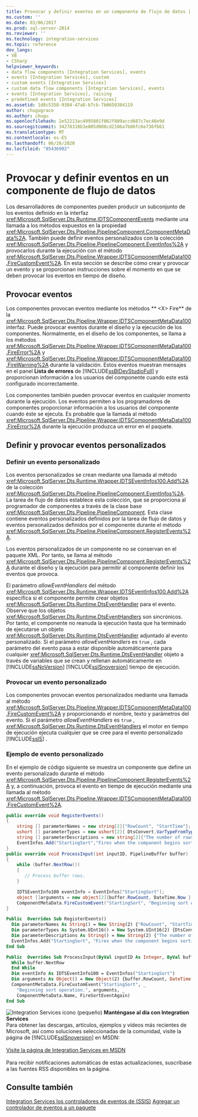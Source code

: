 ```yaml
---
title: Provocar y definir eventos en un componente de flujo de datos | Microsoft Docs
ms.custom: ''
ms.date: 03/06/2017
ms.prod: sql-server-2014
ms.reviewer: ''
ms.technology: integration-services
ms.topic: reference
dev_langs:
- VB
- CSharp
helpviewer_keywords:
- data flow components [Integration Services], events
- events [Integration Services], custom
- custom events [Integration Services]
- custom data flow components [Integration Services], events
- events [Integration Services], raising
- predefined events [Integration Services]
ms.assetid: 1d8c5358-9384-47a8-b7cb-7b0650384119
author: chugugrace
ms.author: chugu
ms.openlocfilehash: 2e52213ac4995801f062f889accd687c7ec46e9d
ms.sourcegitcommit: 34278310b3e005d008cd2106a7b86fc6e736f661
ms.translationtype: MT
ms.contentlocale: es-ES
ms.lasthandoff: 06/26/2020
ms.locfileid: "85436992"
---
```

# <a name="raising-and-defining-events-in-a-data-flow-component"></a>Provocar y definir eventos en un componente de flujo de datos
  Los desarrolladores de componentes pueden producir un subconjunto de los eventos definido en la interfaz <xref:Microsoft.SqlServer.Dts.Runtime.IDTSComponentEvents> mediante una llamada a los métodos expuestos en la propiedad <xref:Microsoft.SqlServer.Dts.Pipeline.PipelineComponent.ComponentMetaData%2A>. También puede definir eventos personalizados con la colección <xref:Microsoft.SqlServer.Dts.Pipeline.PipelineComponent.EventInfos%2A> y provocarlos durante la ejecución con el método <xref:Microsoft.SqlServer.Dts.Pipeline.Wrapper.IDTSComponentMetaData100.FireCustomEvent%2A>. En esta sección se describe cómo crear y provocar un evento y se proporcionan instrucciones sobre el momento en que se deben provocar los eventos en tiempo de diseño.

## <a name="raising-events"></a>Provocar eventos
 Los componentes provocan eventos mediante los métodos ** \<X> Fire** de la <xref:Microsoft.SqlServer.Dts.Pipeline.Wrapper.IDTSComponentMetaData100> interfaz. Puede provocar eventos durante el diseño y la ejecución de los componentes. Normalmente, en el diseño de los componentes, se llama a los métodos <xref:Microsoft.SqlServer.Dts.Pipeline.Wrapper.IDTSComponentMetaData100.FireError%2A> y <xref:Microsoft.SqlServer.Dts.Pipeline.Wrapper.IDTSComponentMetaData100.FireWarning%2A> durante la validación. Estos eventos muestran mensajes en el panel **Lista de errores** de [!INCLUDE[ssBIDevStudioFull](../../../includes/ssbidevstudiofull-md.md)] y proporcionan información a los usuarios del componente cuando este está configurado incorrectamente.

 Los componentes también pueden provocar eventos en cualquier momento durante la ejecución. Los eventos permiten a los programadores de componentes proporcionar información a los usuarios del componente cuando éste se ejecuta. Es probable que la llamada al método <xref:Microsoft.SqlServer.Dts.Pipeline.Wrapper.IDTSComponentMetaData100.FireError%2A> durante la ejecución produzca un error en el paquete.

## <a name="defining-and-raising-custom-events"></a>Definir y provocar eventos personalizados

### <a name="defining-a-custom-event"></a>Definir un evento personalizado
 Los eventos personalizados se crean mediante una llamada al método <xref:Microsoft.SqlServer.Dts.Runtime.Wrapper.IDTSEventInfos100.Add%2A> de la colección <xref:Microsoft.SqlServer.Dts.Pipeline.PipelineComponent.EventInfos%2A>. La tarea de flujo de datos establece esta colección, que se proporciona al programador de componentes a través de la clase base <xref:Microsoft.SqlServer.Dts.Pipeline.PipelineComponent>. Esta clase contiene eventos personalizados definidos por la tarea de flujo de datos y eventos personalizados definidos por el componente durante el método <xref:Microsoft.SqlServer.Dts.Pipeline.PipelineComponent.RegisterEvents%2A>.

 Los eventos personalizados de un componente no se conservan en el paquete XML. Por tanto, se llama al método <xref:Microsoft.SqlServer.Dts.Pipeline.PipelineComponent.RegisterEvents%2A> durante el diseño y la ejecución para permitir al componente definir los eventos que provoca.

 El parámetro *allowEventHandlers* del método <xref:Microsoft.SqlServer.Dts.Runtime.Wrapper.IDTSEventInfos100.Add%2A> especifica si el componente permite crear objetos <xref:Microsoft.SqlServer.Dts.Runtime.DtsEventHandler> para el evento. Observe que los objetos <xref:Microsoft.SqlServer.Dts.Runtime.DtsEventHandlers> son sincrónicos. Por tanto, el componente no reanuda la ejecución hasta que ha terminado de ejecutarse un objeto <xref:Microsoft.SqlServer.Dts.Runtime.DtsEventHandler> adjuntado al evento personalizado. Si el parámetro *allowEventHandlers* es `true` , cada parámetro del evento pasa a estar disponible automáticamente para cualquier <xref:Microsoft.SqlServer.Dts.Runtime.DtsEventHandler> objeto a través de variables que se crean y rellenan automáticamente en [!INCLUDE[ssNoVersion](../../../includes/ssnoversion-md.md)] [!INCLUDE[ssISnoversion](../../../includes/ssisnoversion-md.md)] tiempo de ejecución.

### <a name="raising-a-custom-event"></a>Provocar un evento personalizado
 Los componentes provocan eventos personalizados mediante una llamada al método <xref:Microsoft.SqlServer.Dts.Pipeline.Wrapper.IDTSComponentMetaData100.FireCustomEvent%2A> y proporcionando el nombre, texto y parámetros del evento. Si el parámetro *allowEventHandlers* es `true` , <xref:Microsoft.SqlServer.Dts.Runtime.DtsEventHandlers> el motor en tiempo de ejecución ejecuta cualquier que se cree para el evento personalizado [!INCLUDE[ssIS](../../../includes/ssis-md.md)] .

### <a name="custom-event-sample"></a>Ejemplo de evento personalizado
 En el ejemplo de código siguiente se muestra un componente que define un evento personalizado durante el método <xref:Microsoft.SqlServer.Dts.Pipeline.PipelineComponent.RegisterEvents%2A> y, a continuación, provoca el evento en tiempo de ejecución mediante una llamada al método <xref:Microsoft.SqlServer.Dts.Pipeline.Wrapper.IDTSComponentMetaData100.FireCustomEvent%2A>.

```csharp
public override void RegisterEvents()
{
    string [] parameterNames = new string[2]{"RowCount", "StartTime"};
    ushort [] parameterTypes = new ushort[2]{ DtsConvert.VarTypeFromTypeCode(TypeCode.Int32), DtsConvert.VarTypeFromTypeCode(TypeCode.DateTime)};
    string [] parameterDescriptions = new string[2]{"The number of rows to sort.", "The start time of the Sort operation."};
    EventInfos.Add("StartingSort","Fires when the component begins sorting the rows.",false,ref parameterNames, ref parameterTypes, ref parameterDescriptions);
}
public override void ProcessInput(int inputID, PipelineBuffer buffer)
{
    while (buffer.NextRow())
    {
       // Process buffer rows.
    }

    IDTSEventInfo100 eventInfo = EventInfos["StartingSort"];
    object []arguments = new object[2]{buffer.RowCount, DateTime.Now };
    ComponentMetaData.FireCustomEvent("StartingSort", "Beginning sort operation.", ref arguments, ComponentMetaData.Name, ref FireSortEventAgain);
}
```

```vb
Public  Overrides Sub RegisterEvents() 
  Dim parameterNames As String() = New String(2) {"RowCount", "StartTime"} 
  Dim parameterTypes As System.UInt16() = New System.UInt16(2) {DtsConvert.VarTypeFromTypeCode(TypeCode.Int32), DtsConvert.VarTypeFromTypeCode(TypeCode.DateTime)} 
  Dim parameterDescriptions As String() = New String(2) {"The number of rows to sort.", "The start time of the Sort operation."} 
  EventInfos.Add("StartingSort", "Fires when the component begins sorting the rows.", False, parameterNames, parameterTypes, parameterDescriptions) 
End Sub 

Public  Overrides Sub ProcessInput(ByVal inputID As Integer, ByVal buffer As PipelineBuffer) 
  While buffer.NextRow 
  End While 
  Dim eventInfo As IDTSEventInfo100 = EventInfos("StartingSort") 
  Dim arguments As Object() = New Object(2) {buffer.RowCount, DateTime.Now} 
  ComponentMetaData.FireCustomEvent("StartingSort", _
    "Beginning sort operation.", arguments, _
    ComponentMetaData.Name, FireSortEventAgain) 
End Sub
```

![Integration Services icono (pequeño)](../../media/dts-16.gif "Icono de Integration Services (pequeño)")  **Manténgase al día con Integration Services**<br /> Para obtener las descargas, artículos, ejemplos y vídeos más recientes de Microsoft, así como soluciones seleccionadas de la comunidad, visite la página de [!INCLUDE[ssISnoversion](../../../includes/ssisnoversion-md.md)] en MSDN:<br /><br /> [Visite la página de Integration Services en MSDN](https://go.microsoft.com/fwlink/?LinkId=136655)<br /><br /> Para recibir notificaciones automáticas de estas actualizaciones, suscríbase a las fuentes RSS disponibles en la página.

## <a name="see-also"></a>Consulte también
 [Integration Services los controladores de eventos de &#40;SSIS&#41;](../../integration-services-ssis-event-handlers.md) [Agregar un controlador de eventos a un paquete](../../add-an-event-handler-to-a-package.md)


